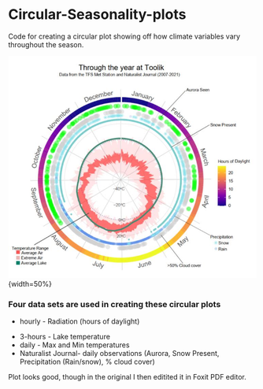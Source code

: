 # Circular-Seasonality-plots
Code for creating a circular plot showing off how climate variables vary throughout the season. 

![ ](images/Toolik_climate.jpg){width=50%}


### Four data sets are used in creating these circular plots
* hourly - Radiation (hours of daylight)
- 3-hours - Lake temperature
- daily - Max and Min temperatures
- Naturalist Journal- daily observations (Aurora, Snow Present, Precipitation (Rain/snow), % cloud cover)

Plot looks good, though in the original I then editited it in Foxit PDF editor. 
